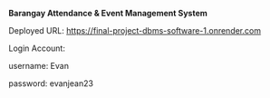 **Barangay Attendance & Event Management System**


Deployed URL:
https://final-project-dbms-software-1.onrender.com


Login Account:

username: Evan

password: evanjean23
